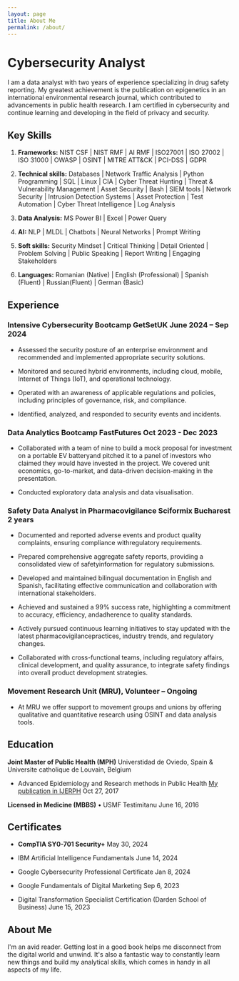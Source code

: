 ```yaml
---
layout: page
title: About Me
permalink: /about/
---
```


# Cybersecurity Analyst

I am a data analyst with two years of experience specializing in drug safety reporting. My greatest achievement is the publication on epigenetics in an international environmental research journal, which contributed to advancements in public health research. I am certified in cybersecurity and continue learning and developing in the field of privacy and security. 

## Key Skills

1. **Frameworks:** NIST CSF  |  NIST RMF  |  AI RMF  |  ISO27001  |  ISO 27002  |  ISO 31000  |  OWASP  |  OSINT  |  MITRE ATT&CK  |  PCI-DSS  |  GDPR 

2. **Technical skills:** Databases  |  Network Traffic Analysis  |  Python Programming  |  SQL  |  Linux  |  CIA  |  Cyber Threat Hunting  |  Threat & Vulnerability Management  |  Asset Security  |  Bash  |  SIEM tools  |  Network Security  |  Intrusion Detection Systems  |  Asset Protection  |  Test Automation  |  Cyber Threat Intelligence  |  Log Analysis  

3. **Data Analysis:**  MS Power BI  |  Excel  |  Power Query 

4. **AI:**  NLP  |  MLDL  |  Chatbots  |  Neural Networks  |  Prompt Writing 

5. **Soft skills:** Security Mindset  |  Critical Thinking  |  Detail Oriented  |  Problem Solving  |  Public Speaking  |  Report Writing  |  Engaging Stakeholders  

6. **Languages:** Romanian (Native)  |  English (Professional)  |  Spanish (Fluent)  |  Russian(Fluent)  |  German (Basic)


## Experience

### Intensive Cybersecurity Bootcamp GetSetUK  June 2024 – Sep 2024

- Assessed the security posture of an enterprise environment and recommended and implemented
appropriate security solutions.

- Monitored and secured hybrid environments, including cloud, mobile, Internet of Things (IoT), and
operational technology.

- Operated with an awareness of applicable regulations and policies, including principles of
governance, risk, and compliance.

- Identified, analyzed, and responded to security events and incidents.

### Data Analytics Bootcamp FastFutures  Oct 2023 - Dec 2023

- Collaborated with a team of nine to build a mock proposal for investment on a portable EV batteryand pitched it to a panel of investors who claimed they would have invested in the project. We covered unit economics, go-to-market, and data-driven decision-making in the presentation.

- Conducted exploratory data analysis and data visualisation.

### Safety Data Analyst in Pharmacovigilance Sciformix Bucharest  2 years

- Documented and reported adverse events and product quality complaints, ensuring compliance withregulatory requirements.

- Prepared comprehensive aggregate safety reports, providing a consolidated view of safetyinformation for regulatory submissions.

- Developed and maintained bilingual documentation in English and Spanish, facilitating effective communication and collaboration with international stakeholders.

- Achieved and sustained a 99% success rate, highlighting a commitment to accuracy, efficiency, andadherence to quality standards.

- Actively pursued continuous learning initiatives to stay updated with the latest pharmacovigilancepractices, industry trends, and regulatory changes.

- Collaborated with cross-functional teams, including regulatory affairs, clinical development, and quality assurance, to integrate safety findings into overall product development strategies.

### Movement Research Unit (MRU), Volunteer – Ongoing

- At MRU we offer support to movement groups and unions by offering qualitative and quantitative research using OSINT and data analysis tools. 

## Education

**Joint Master of Public Health (MPH)**
Universtidad de Oviedo, Spain & Universite catholique de Louvain, Belgium                                                                 
- Advanced Epidemiology and Research methods in Public Health
[My publication in IJERPH](https://www.mdpi.com/1660-4601/15/5/857) Oct 27, 2017

**Licensed in Medicine (MBBS)**     • USMF Testimitanu
June 16, 2016
 
## Certificates

- **CompTIA SY0-701 Security+** May 30, 2024

- IBM Artificial Intelligence Fundamentals June 14, 2024

- Google Cybersecurity Professional Certificate Jan 8, 2024

- Google Fundamentals of Digital Marketing Sep 6, 2023

- Digital Transformation Specialist Certification (Darden School of Business) June 15, 2023

## About Me

I'm an avid reader. Getting lost in a good book helps me disconnect from the digital world and unwind. It's also a fantastic way to constantly learn new things and build my analytical skills, which comes in handy in all aspects of my life.